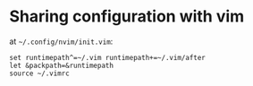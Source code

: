 # Sharing configuration with vim

at `~/.config/nvim/init.vim`:

```
set runtimepath^=~/.vim runtimepath+=~/.vim/after
let &packpath=&runtimepath
source ~/.vimrc
```

